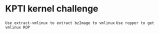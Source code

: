 # KPTI kernel challenge

`Use extract-vmlinux to extract bzImage to vmlinux`
`Use ropper to get vmlinux ROP`
